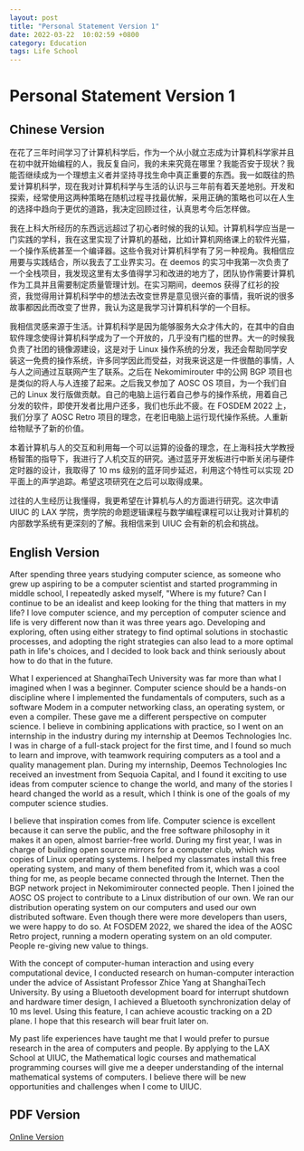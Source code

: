 ```yaml
---
layout: post
title: "Personal Statement Version 1"
date: 2022-03-22  10:02:59 +0800
category: Education
tags: Life School 
---
```


# Personal Statement Version 1

## Chinese Version

在花了三年时间学习了计算机科学后，作为一个从小就立志成为计算机科学家并且在初中就开始编程的人，我反复自问，我的未来究竟在哪里？我能否安于现状？我能否继续成为一个理想主义者并坚持寻找生命中真正重要的东西。我一如既往的热爱计算机科学，现在我对计算机科学与生活的认识与三年前有着天差地别。开发和探索，经常使用这两种策略在随机过程寻找最优解，采用正确的策略也可以在人生的选择中趋向于更优的道路，我决定回顾过往，认真思考今后怎样做。

我在上科大所经历的东西远远超过了初心者时候的我的认知。计算机科学应当是一门实践的学科，我在这里实现了计算机的基础，比如计算机网络课上的软件光猫，一个操作系统甚至一个编译器。这些令我对计算机科学有了另一种视角。我相信应用要与实践结合，所以我去了工业界实习。在 deemos 的实习中我第一次负责了一个全栈项目，我发现这里有太多值得学习和改进的地方了，团队协作需要计算机作为工具并且需要制定质量管理计划。在实习期间，deemos 获得了红衫的投资，我觉得用计算机科学中的想法去改变世界是意见很兴奋的事情，我听说的很多故事都因此而改变了世界，我认为这是我学习计算机科学的一个目标。

我相信灵感来源于生活。计算机科学是因为能够服务大众才伟大的，在其中的自由软件理念使得计算机科学成为了一个开放的，几乎没有门槛的世界。大一的时候我负责了社团的镜像源建设，这是对于 Linux 操作系统的分发，我还会帮助同学安装这一免费的操作系统，许多同学因此而受益，对我来说这是一件很酷的事情，人与人之间通过互联网产生了联系。之后在 Nekomimirouter 中的公网 BGP 项目也是类似的将人与人连接了起来。之后我又参加了 AOSC OS 项目，为一个我们自己的 Linux 发行版做贡献。自己的电脑上运行着自己参与的操作系统，用着自己分发的软件，即使开发者比用户还多，我们也乐此不疲。在 FOSDEM 2022 上，我们分享了 AOSC Retro 项目的理念，在老旧电脑上运行现代操作系统。人重新给物赋予了新的价值。

本着计算机与人的交互和利用每一个可以运算的设备的理念，在上海科技大学教授杨智策的指导下，我进行了人机交互的研究。通过蓝牙开发板进行中断关闭与硬件定时器的设计，我取得了 10 ms 级别的蓝牙同步延迟，利用这个特性可以实现 2D 平面上的声学追踪。希望这项研究在之后可以取得成果。

过往的人生经历让我懂得，我更希望在计算机与人的方面进行研究。这次申请 UIUC 的 LAX 学院，贵学院的命题逻辑课程与数学编程课程可以让我对计算机的内部数学系统有更深刻的了解。我相信来到 UIUC 会有新的机会和挑战。


## English Version

After spending three years studying computer science, as someone who grew up aspiring to be a computer scientist and started programming in middle school, I repeatedly asked myself, "Where is my future? Can I continue to be an idealist and keep looking for the thing that matters in my life? I love computer science, and my perception of computer science and life is very different now than it was three years ago. Developing and exploring, often using either strategy to find optimal solutions in stochastic processes, and adopting the right strategies can also lead to a more optimal path in life's choices, and I decided to look back and think seriously about how to do that in the future.

What I experienced at ShanghaiTech University was far more than what I imagined when I was a beginner. Computer science should be a hands-on discipline where I implemented the fundamentals of computers, such as a software Modem in a computer networking class, an operating system, or even a compiler. These gave me a different perspective on computer science. I believe in combining applications with practice, so I went on an internship in the industry during my internship at Deemos Technologies Inc. I was in charge of a full-stack project for the first time, and I found so much to learn and improve, with teamwork requiring computers as a tool and a quality management plan. During my internship, Deemos Technologies Inc received an investment from Sequoia Capital, and I found it exciting to use ideas from computer science to change the world, and many of the stories I heard changed the world as a result, which I think is one of the goals of my computer science studies.

I believe that inspiration comes from life. Computer science is excellent because it can serve the public, and the free software philosophy in it makes it an open, almost barrier-free world. During my first year, I was in charge of building open source mirrors for a computer club, which was copies of Linux operating systems. I helped my classmates install this free operating system, and many of them benefited from it, which was a cool thing for me, as people became connected through the Internet. Then the BGP network project in Nekomimirouter connected people. Then I joined the AOSC OS project to contribute to a Linux distribution of our own. We ran our distribution operating system on our computers and used our own distributed software. Even though there were more developers than users, we were happy to do so. At FOSDEM 2022, we shared the idea of the AOSC Retro project, running a modern operating system on an old computer. People re-giving new value to things.

With the concept of computer-human interaction and using every computational device, I conducted research on human-computer interaction under the advice of Assistant Professor Zhice Yang at ShanghaiTech University. By using a Bluetooth development board for interrupt shutdown and hardware timer design, I achieved a Bluetooth synchronization delay of 10 ms level. Using this feature, I can achieve acoustic tracking on a 2D plane. I hope that this research will bear fruit later on.

My past life experiences have taught me that I would prefer to pursue research in the area of computers and people. By applying to the LAX School at UIUC, the Mathematical logic courses and mathematical programming courses will give me a deeper understanding of the internal mathematical systems of computers. I believe there will be new opportunities and challenges when I come to UIUC.

## PDF Version

[Online Version](https://1drv.ms/b/s!Au3reWMu7K2ChotkDNUS0SDRketlkg?e=KcUt31)